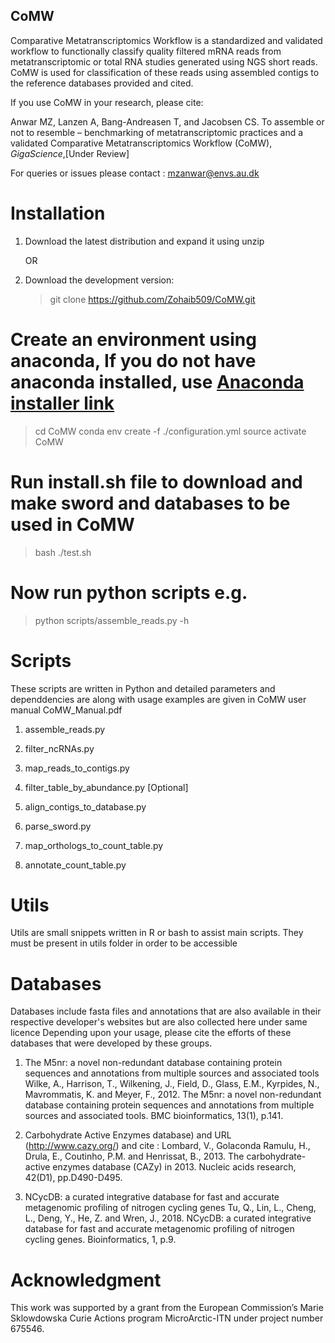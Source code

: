 ## CoMW

Comparative Metatranscriptomics Workflow is a standardized and validated workflow to functionally classify quality filtered mRNA reads from metatranscriptomic or total RNA studies generated using NGS short reads. CoMW is used for classification of these reads using assembled contigs to the reference databases provided and cited. 

If you use CoMW in your research, please cite:

Anwar MZ, Lanzen A, Bang-Andreasen T, and Jacobsen CS. To assemble or not to resemble – benchmarking of metatranscriptomic practices and a validated Comparative Metatranscriptomics Workflow (CoMW), _GigaScience_,[Under Review]


For queries or issues please contact : mzanwar@envs.au.dk

# Installation

1. Download the latest distribution and expand it using unzip

	OR 

2. Download the development version:
   > git clone https://github.com/Zohaib509/CoMW.git

# Create an environment using anaconda, If you do not have anaconda installed, use [Anaconda installer link](https://docs.anaconda.com/anaconda/install/linux/)
> cd CoMW
>  conda env create -f ./configuration.yml
> source activate CoMW

# Run install.sh file to download and make sword and databases to be used in CoMW
> bash ./test.sh

# Now run python scripts e.g.
> python scripts/assemble_reads.py -h 

# Scripts

These scripts are written in Python and detailed parameters and dependdencies are along with usage examples are given in CoMW user manual CoMW_Manual.pdf

1. assemble_reads.py

2. filter_ncRNAs.py

3. map_reads_to_contigs.py

4. filter_table_by_abundance.py [Optional]

5. align_contigs_to_database.py

6. parse_sword.py

7. map_orthologs_to_count_table.py

8. annotate_count_table.py


# Utils

Utils are small snippets written in R or bash to assist main scripts.
They must be present in utils folder in order to be accessible


# Databases 

Databases include fasta files and annotations that are also available in their respective developer's websites but are also collected here under same licence
Depending upon your usage, please cite the efforts of these databases that were developed by these groups.

1. The M5nr: a novel non-redundant database containing protein sequences and annotations from multiple sources and associated tools
Wilke, A., Harrison, T., Wilkening, J., Field, D., Glass, E.M., Kyrpides, N., Mavrommatis, K. and Meyer, F., 2012. The M5nr: a novel non-redundant database containing protein sequences and annotations from multiple sources and associated tools. BMC bioinformatics, 13(1), p.141.


2. Carbohydrate Active Enzymes database) and URL (http://www.cazy.org/) and cite :
Lombard, V., Golaconda Ramulu, H., Drula, E., Coutinho, P.M. and Henrissat, B., 2013. The carbohydrate-active enzymes database (CAZy) in 2013. Nucleic acids research, 42(D1), pp.D490-D495. 


3. NCycDB: a curated integrative database for fast and accurate metagenomic profiling of nitrogen cycling genes
Tu, Q., Lin, L., Cheng, L., Deng, Y., He, Z. and Wren, J., 2018. NCycDB: a curated integrative database for fast and accurate metagenomic profiling of nitrogen cycling genes. Bioinformatics, 1, p.9.


# Acknowledgment

This work was supported by a grant from the European Commission’s Marie Sklowdowska Curie Actions program MicroArctic-ITN under project number 675546.
